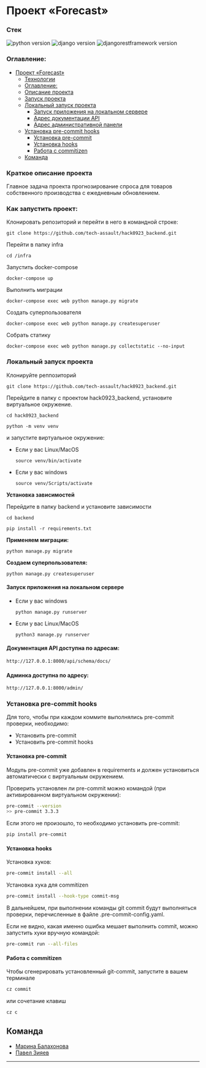 # Проект «Forecast»

### Стек

![python version](https://img.shields.io/badge/Python-3.10-green)
![django version](https://img.shields.io/badge/Django-4.2-green)
![djangorestframework version](https://img.shields.io/badge/DRF-3.14-green)

### Оглавление:
- [Проект «Forecast»](#проект-forecast)
    - [Технологии](#стек)
    - [Оглавление:](#оглавление)
    - [Описание проекта](#краткое-описание-проекта)
    - [Запуск проекта](#как-запустить-проект)
    - [Локальный запуск проекта](#локальный-запуск-проекта)
      - [Запуск приложения на локальном сервере](#запуск-приложения-на-локальном-сервере)
      - [Адрес документации API](#документация-api-доступна-по-адресам)
      - [Адрес административной панели](#админка-доступна-по-адресу)
    - [Установка pre-commit hooks](#установка-pre-commit-hooks)
      - [Установка pre-commit](#установка-pre-commit)
      - [Установка hooks](#установка-hooks)
      - [Работа с commitizen](#работа-с-commitizen)
  - [Команда](#команда)

### Краткое описание проекта

Главное задача проекта прогнозирование спроса для товаров собственного производства с ежедневным обновлением.

### Как запустить проект:

Клонировать репозиторий и перейти в него в командной строке:

```
git clone https://github.com/tech-assault/hack0923_backend.git
```

Перейти в папку infra
```
cd /infra
```

Запустить docker-compose

```
docker-compose up
```

Выполнить миграции

```
docker-compose exec web python manage.py migrate
```

Создать суперпользователя

```
docker-compose exec web python manage.py createsuperuser
```

Собрать статику

```
docker-compose exec web python manage.py collectstatic --no-input
```
### Локальный запуск проекта
Клонируйте реппозиторий

```
git clone https://github.com/tech-assault/hack0923_backend.git
```

Перейдите в папку с проектом hack0923_backend, установите виртуальное окружение.

```
cd hack0923_backend
```

```
python -m venv venv
```
и запустите виртуальное окружение:

* Если у вас Linux/MacOS

    ```
    source venv/bin/activate
    ```

* Если у вас windows

    ```
    source venv/Scripts/activate
    ```
**Установка зависимостей**

Перейдите в папку backend и установите зависимости
  ```
cd backend
  ```
  ```
  pip install -r requirements.txt
  ```

**Применяем миграции:**

  ```
  python manage.py migrate
  ```
**Создаем суперпользователя:**

  ```
  python manage.py createsuperuser
  ```
#### Запуск приложения на локальном сервере

* Если у вас windows
    ```
    python manage.py runserver
    ```
* Если у вас Linux/MacOS
    ```
    python3 manage.py runserver
    ```

#### Документация API доступна по адресам:

```sh
http://127.0.0.1:8000/api/schema/docs/
```
#### Админка доступна по адресу:

```sh
http://127.0.0.1:8000/admin/
```

### Установка pre-commit hooks

Для того, чтобы при каждом коммите выполнялись pre-commit проверки, необходимо:
- Установить pre-commit
- Установить pre-commit hooks

#### Установка pre-commit
Модуль pre-commit уже добавлен в requirements и должен установиться автоматически с виртуальным окружением.

Проверить установлен ли pre-commit можно командой (при активированном виртуальном окружении):
```sh
pre-commit --version
>> pre-commit 3.3.3
```

Если этого не произошло, то необходимо установить pre-commit:
```sh
pip install pre-commit
```

#### Установка hooks
Установка хуков:
```sh
pre-commit install --all
```
Установка хука для commitizen
```sh
pre-commit install --hook-type commit-msg
```
В дальнейшем, при выполнении команды git commit будут выполняться проверки, перечисленные в файле .pre-commit-config.yaml.

Если не видно, какая именно ошибка мешает выполнить commit, можно запустить хуки вручную командой:
```sh
pre-commit run --all-files
```

#### Работа с commitizen
Чтобы сгенерировать установленный git-commit, запустите в вашем терминале
```sh
cz commit
```
или сочетание клавиш
```sh
cz c
```

## Команда

- [Марина Балахонова](https://github.com/margoloko)
- [Павел Зияев](https://github.com/p0lzi)

___
